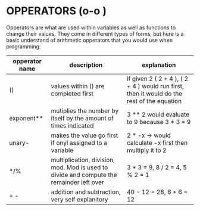 # OPPERATORS (o-o )
Opperators are what are used within variables as well as functions to change their values. They come in different types of forms, but here is a basic understand of arithmetic opperators that you would use when programming:

| opperator name | description | explanation |
| -------------- | ----------- | ----------- |
| () | values within () are completed first | if given 2 ( 2 + 4 ), ( 2 + 4 ) would run first, then it would do the rest of the equation |
| exponent** | mutiplies the number by itself by the amount of times indicated | 3 ** 2 would evaluate to 9 because 3 * 3 = 9 |
| unary- | makes the value go first if onyl assigned to a variable | 2 * -x -> would calculate -x first then multiply it to 2 |
| */% | multiplication, division, mod. Mod is used to divide and compute the remainder left over | 3 * 3 = 9, 8 / 2 = 4, 5 % 2 = 1 |
| + - | addition and subtraction, very self explanitory | 40 - 12 = 28, 6 + 6 = 12 |
